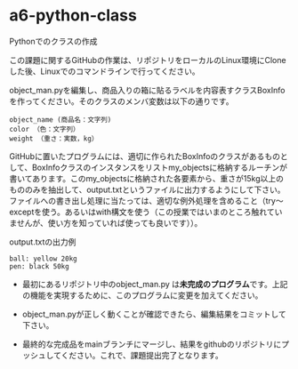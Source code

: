 # a6-python-class

Pythonでのクラスの作成

この課題に関するGitHubの作業は、リポジトリをローカルのLinux環境にCloneした後、Linuxでのコマンドラインで行ってください。

object_man.pyを編集し、商品入りの箱に貼るラベルを内容表すクラスBoxInfoを作ってください。そのクラスのメンバ変数は以下の通りです。

```
object_name (商品名：文字列)
color （色：文字列）
weight （重さ：実数，kg）
```

GitHubに置いたプログラムには、適切に作られたBoxInfoのクラスがあるものとして、BoxInfoクラスのインスタンスをリストmy_objectsに格納するルーチンが書いてあります。このmy_objectsに格納された各要素から、重さが15kg以上のもののみを抽出して、output.txtというファイルに出力するようにして下さい。ファイルへの書き出し処理に当たっては、適切な例外処理を含めること（try〜exceptを使う。あるいはwith構文を使う（この授業ではいまのところ触れていませんが、使い方を知っていれば使っても良いです））。

output.txtの出力例

```
ball: yellow 20kg
pen: black 50kg
```

- 最初にあるリポジトリ中のobject_man.py は**未完成のプログラム**です。上記の機能を実現するために、このプログラムに変更を加えてください。

- object_man.pyが正しく動くことが確認できたら、編集結果をコミットして下さい。
- 最終的な完成品をmainブランチにマージし、結果をgithubのリポジトリにプッシュしてください。これで、課題提出完了となります。
